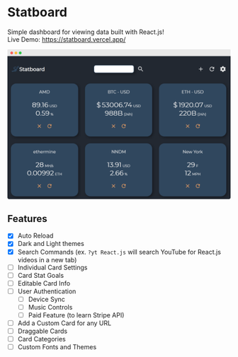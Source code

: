 # Statboard

Simple dashboard for viewing data built with React.js!\
Live Demo: https://statboard.vercel.app/

![](demo.png)

## Features

-   [x] Auto Reload
-   [x] Dark and Light themes
-   [x] Search Commands (ex. `?yt React.js` will search YouTube for React.js videos in a new tab)
-   [ ] Individual Card Settings
-   [ ] Card Stat Goals
-   [ ] Editable Card Info
-   [ ] User Authentication
    -   [ ] Device Sync
    -   [ ] Music Controls
    -   [ ] Paid Feature (to learn Stripe API)
-   [ ] Add a Custom Card for any URL
-   [ ] Draggable Cards
-   [ ] Card Categories
-   [ ] Custom Fonts and Themes
